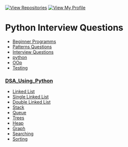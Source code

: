 
[![View Repositories](https://img.shields.io/badge/View-My_Repositories-blue?logo=GitHub)](https://github.com/yaswanthteja?tab=repositories)
[![View My Profile](https://img.shields.io/badge/View-My_Profile-green?logo=GitHub)](https://github.com/yaswanthteja)

# Python Interview Questions




- [Beginner Programms](https://github.com/yaswanthteja/Python-Interview-Questions/tree/main/Beginner_Programs)
- [Patterns Questions](https://github.com/yaswanthteja/Python-Interview-Questions/blob/main/Patterns.md)
- [Interview Questions](https://github.com/yaswanthteja/Python-Interview-Questions/blob/main/Interview_Questions.md) 
- [python](https://github.com/yaswanthteja/Python-Interview-Questions/blob/main/Interview_Questions_1.md)
- [OOp](https://github.com/yaswanthteja/Python-Interview-Questions/blob/main/OOP.md)
-  [Testing](https://github.com/yaswanthteja/Python-Interview-Questions/blob/main/Testing/Readme.md)
###  [DSA_Using_Python](https://github.com/yaswanthteja/Python-Interview-Questions/blob/main/DSA_Using_Python.md)

- [Linked List](https://github.com/yaswanthteja/Python-Interview-Questions/tree/main/DSA/Linked_list)
- [Single Linked List](https://github.com/yaswanthteja/Python-Interview-Questions/tree/main/DSA/Single_Linkedlist)
- [Double Linked List](https://github.com/yaswanthteja/Python-Interview-Questions/tree/main/DSA/Double_Linked_List)
- [Stack](https://github.com/yaswanthteja/Python-Interview-Questions/tree/main/DSA/Stack)
- [Queue](https://github.com/yaswanthteja/Python-Interview-Questions/tree/main/DSA/Queue)
- [Trees](https://github.com/yaswanthteja/Python-Interview-Questions/tree/main/DSA/Tree)
- [Heap](https://github.com/yaswanthteja/Python-Interview-Questions/tree/main/DSA/Heap)
- [Graph](https://github.com/yaswanthteja/Python-Interview-Questions/tree/main/DSA/Graph)
- [Searching](https://github.com/yaswanthteja/Python-Interview-Questions/tree/main/DSA/Searching)
- [Sorting](https://github.com/yaswanthteja/Python-Interview-Questions/tree/main/DSA/Sorting)


